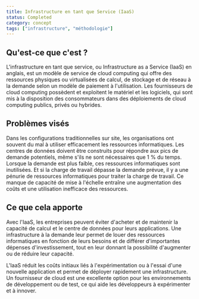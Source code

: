 ```yaml
---
title: Infrastructure en tant que Service (IaaS)
status: Completed
category: concept
tags: ["infrastructure", "méthodologie"]
---
```


## Qu'est-ce que c'est ?

L'infrastructure en tant que service, ou Infrastructure as a Service (IaaS) en anglais, est un modèle de service de cloud computing qui offre des ressources physiques ou virtualisées de calcul, de stockage et de réseau à la demande selon un modèle de paiement à l'utilisation. 
Les fournisseurs de cloud computing possèdent et exploitent le matériel et les logiciels, qui sont mis à la disposition des consommateurs dans des déploiements de cloud computing publics, privés ou hybrides.

## Problèmes visés

Dans les configurations traditionnelles sur site, les organisations ont souvent du mal à utiliser efficacement les ressources informatiques.
Les centres de données doivent être construits pour répondre aux pics de demande potentiels, même s'ils ne sont nécessaires que 1 % du temps.
Lorsque la demande est plus faible, ces ressources informatiques sont inutilisées.
Et si la charge de travail dépasse la demande prévue, il y a une pénurie de ressources informatiques pour traiter la charge de travail.
Ce manque de capacité de mise à l'échelle entraîne une augmentation des coûts et une utilisation inefficace des ressources.

## Ce que cela apporte

Avec l'IaaS, les entreprises peuvent éviter d'acheter et de maintenir la capacité de calcul et le centre de données pour leurs applications.
Une infrastructure à la demande leur permet de louer des ressources informatiques en fonction de leurs besoins et de différer d'importantes dépenses d'investissement, tout en leur donnant la possibilité d'augmenter ou de réduire leur capacité.

L'IaaS réduit les coûts initiaux liés à l'expérimentation ou à l'essai d'une nouvelle application et permet de déployer rapidement une infrastructure.
Un fournisseur de cloud est une excellente option pour les environnements de développement ou de test, ce qui aide les développeurs à expérimenter et à innover.
